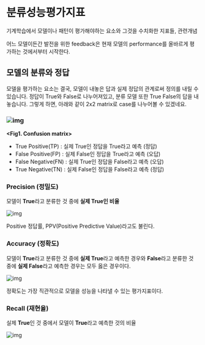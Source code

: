 # 분류성능평가지표

기계학습에서 모델이나 패턴이 평가해야하는 요소와 그것을 수치화한 지표들, 관련개념

어느 모델이든간 발전을 위한 feedback은 현재 모델의 performance를 올바르게 평가하는 것에서부터 시작한다.



## 모델의 분류와 정답

모델을 평가하는 요소는 결국, 모델이 내놓은 답과 실제 정답의 관계로써 정의를 내릴 수 있습니다. 정답이 True와 False로 나누어져있고, 분류 모델 또한 True False의 답을 내놓습니다. 그렇게 하면, 아래와 같이 2x2 matrix로 case를 나누어볼 수 있겠네요.



### ![img](https://t1.daumcdn.net/cfile/tistory/99DC064C5BE056CE10)

**<Fig1. Confusion matrix>**

- True Positive(TP) : 실제 True인 정답을 True라고 예측 (정답)
- False Positive(FP) : 실제 False인 정답을 True라고 예측 (오답)
- False Negative(FN) : 실제 True인 정답을 False라고 예측 (오답)
- True Negative(TN) : 실제 False인 정답을 False라고 예측 (정답)



### Precision (정밀도)

모델이 **True**라고 분류한 것 중에 **실제 True인 비율**

![img](https://t1.daumcdn.net/cfile/tistory/99F66B345BE0596109)

Positive 정답률, PPV(Positive Predictive Value)라고도 불린다.

### Accuracy (정확도)

모델이 **True**라고 분류한 것 중에 **실제 True**라고 예측한 경우와 **False**라고 분류한 것 중에 **실제 False**라고 예측한 경우는 모두 옳은 경우이다.

![img](https://t1.daumcdn.net/cfile/tistory/99745F3F5BE0613D1A)

정확도는 가장 직관적으로 모델을 성능을 나타낼 수 있는 평가지표이다.

### Recall (재현율)

실제 **True**인 것 중에서 모델이 **True**라고 예측한 것의 비율

![img](https://t1.daumcdn.net/cfile/tistory/997188435BE05B0628)